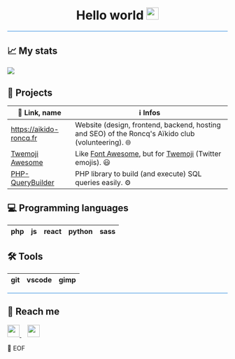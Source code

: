 <center>
 <h1>Hello world <img src="waving_hand.gif" style="width: 1em"></h1>
</center>


<hr style="background: #2384de; height: .1em">


## 📈 My stats

![](https://github-readme-stats.vercel.app/api?username=iamludal&show_icons=true&icon_color=2384de&title_color=2384de)


## 📝 Projects

| 🔗 Link, name                                                     | ℹ️ Infos                                                                                                                 |
| ---------------------------------------------------------------- | ----------------------------------------------------------------------------------------------------------------------- |
| https://aikido-roncq.fr                                          | Website (design, frontend, backend, hosting and SEO) of the Roncq's Aïkido club (volunteering). 🌐                       |
| [Twemoji Awesome](https://github.com/iamludal/twemoji-awesome)   | Like [Font Awesome](https://fontawesome.com), but for [Twemoji](https://github.com/twitter/twemoji) (Twitter emojis). 😃 |
| [PHP-QueryBuilder](https://github.com/iamludal/PHP-QueryBuilder) | PHP library to build (and execute) SQL queries easily. ⚙️                                                                |


## 💻 Programming languages

| php | js  | react | python | sass |
| --- | --- | ----- | ------ | ---- |


## 🛠️ Tools

| git | vscode | gimp |
| --- | ------ | ---- |


<hr style="background: #2384de; height: .1em">


## 💬 Reach me

<a href="linkedin.com/in/ludovic-chombeau">
    <img src="Linkedin.svg" style="width: 2em">
</a>

<a href="mailto:ludovic.chombeau@gmail.com" title="ludovic.chombeau@gmail.com">
    <img src="Gmail.svg" style="width: 2em; margin-left: 1em">
</a>



💾 EOF
